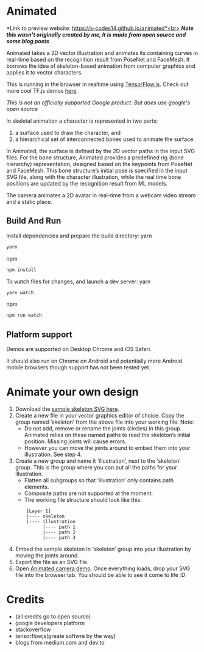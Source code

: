 # Animated
*Link to preview website: https://s-codes14.github.io/animated*<br>
***Note this wasn't originally created by me, It is made from open source and some blog posts***

Animated takes a 2D vector illustration and animates its containing curves in real-time based on the recognition result from PoseNet and FaceMesh. It borrows the idea of skeleton-based animation from computer graphics and applies it to vector characters.

This is running in the browser in realtime using [TensorFlow.js](https://www.tensorflow.org/js). Check out more cool TF.js demos [here](https://www.tensorflow.org/js/demos).

*This is not an officially supported Google product.*
*But does use google's open source*

In skeletal animation a character is represented in two parts:
1. a surface used to draw the character, and 
1. a hierarchical set of interconnected bones used to animate the surface. 

In Animated, the surface is defined by the 2D vector paths in the input SVG files. For the bone structure, Animated provides a predefined rig (bone hierarchy) representation, designed based on the keypoints from PoseNet and FaceMesh. This bone structure’s initial pose is specified in the input SVG file, along with the character illustration, while the real time bone positions are updated by the recognition result from ML models.





The camera  animates a 2D avatar in real-time from a webcam video stream and a static place.



## Build And Run

Install dependencies and prepare the build directory:
yarn
```sh
yarn
```
npm
```sh
npm install
```

To watch files for changes, and launch a dev server:
yarn
```sh
yarn watch
```
npm 
```sh
npm run watch
```

## Platform support

Demos are supported on Desktop Chrome and iOS Safari.

It should also run on Chrome on Android and potentially more Android mobile browsers though support has not been tested yet.

# Animate your own design

1. Download the [sample skeleton SVG here](/resources/samples/skeleton.svg).
1. Create a new file in your vector graphics editor of choice. Copy the group named ‘skeleton’ from the above file into your working file. Note: 
	* Do not add, remove or rename the joints (circles) in this group. Animated relies on these named paths to read the skeleton’s initial position. Missing joints will cause errors.
	* However you can move the joints around to embed them into your illustration. See step 4.
1. Create a new group and name it ‘illustration’, next to the ‘skeleton’ group. This is the group where you can put all the paths for your illustration.
    * Flatten all subgroups so that ‘illustration’ only contains path elements.
    * Composite paths are not supported at the moment.
    * The working file structure should look like this:
	```
        [Layer 1]
        |---- skeleton
        |---- illustration
              |---- path 1
              |---- path 2
              |---- path 3
	```
1. Embed the sample skeleton in ‘skeleton’ group into your illustration by moving the joints around.
1. Export the file as an SVG file.
1. Open [Animated camera demo](https://s-codes14.github.io/animated/camera.html). Once everything loads, drop your SVG file into the browser tab. You should be able to see it come to life :D

# Credits
 * (all credits go to open source)
 * google developers platform
 * stackoverflow
 * tensorflowjs(greate softwre by the way)
 * blogs from medium.com and dev.to
